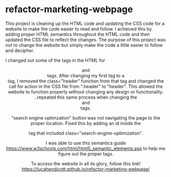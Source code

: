 # refactor-marketing-webpage

This project is cleaning up the HTML code and updating the CSS code for a website to make the code easier to read and follow. I acheived this by adding proper HTML semantics throughout the HTML code and then updated the CSS file to reflect the changes. The purpose of this project was not to change the website but simply make the code a little easier to follow and decipher. 

I changed out some of the <dev> tags in the HTML for <header> <section> <aside> <main> and <footer> tags. After changing my first <dev> tag to a <header> tag, I removed the class="header" function from that tag and changed the call for action in the CSS file from ".header" to "header". This allowed the website to function properly without changing any design or functionality. ..repeated this same process when changing the <main> <aside> and <footer> tags.
  
"search engine optimzation" button was not navigating the page to the proper location. Fixed this by adding an id inside the <div> tag that included class="search-engine-optimization".
  
I was able to use this semantics guide https://www.w3schools.com/html/html5_semantic_elements.asp to help me figure out the proper tags. 

To access the website in all its glory, follow this link! https://lucahendicott.github.io/refactor-marketing-webpage/
